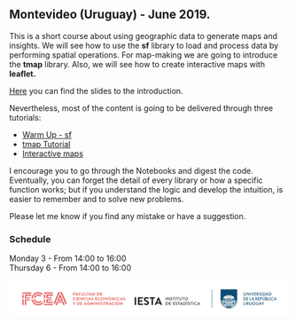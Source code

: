 
## Montevideo (Uruguay) - June 2019.

This is a short course about using geographic data to generate maps and insights. We will see how to use the  **sf** library to load and process data by performing spatial operations. For map-making we are going to introduce the **tmap** library. Also, we will see how to create interactive maps with **leaflet.** <br/>

[Here](Presentations/spatial-analysis-presentation.html) you can find the slides to the introduction. <br/>

Nevertheless, most of the content is going to be delivered through three tutorials:

- [Warm Up - sf](https://orlando-sabogal.github.io/SpatialAnalysis-MontevideoWorkshop2019/Notebooks/WarmUp.nb.html)
- [tmap Tutorial](https://orlando-sabogal.github.io/SpatialAnalysis-MontevideoWorkshop2019/Notebooks/tmap-tutorial.nb.html)
- [Interactive maps](https://orlando-sabogal.github.io/SpatialAnalysis-MontevideoWorkshop2019/Notebooks/InteractiveMaps.nb.html)

I encourage you to go through the Notebooks and digest the code. Eventually, you can forget the detail of every library or how a specific function works; but if you understand the logic and develop the intuition, is easier to remember and to solve new problems.

Please let me know if you find any mistake or have a suggestion.

### Schedule

Monday 3 - From 14:00 to 16:00 <br/>
Thursday 6 - From 14:00 to 16:00

![](logo.png)
